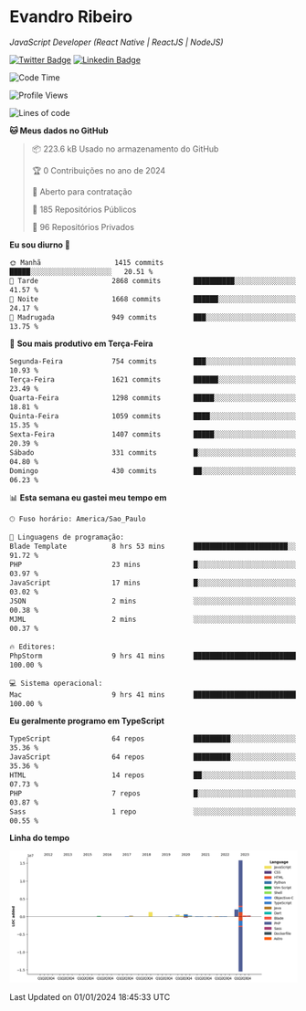# Evandro **Ribeiro**

*JavaScript Developer (React Native | ReactJS | NodeJS)*

[![Twitter Badge](https://img.shields.io/badge/-@ribeiroevandro-201B2D?style=flat-square&labelColor=201B2D&logo=twitter&logoColor=white&link=https://twitter.com/ribeiroevandro)](https://twitter.com/ribeiroevandro) 
[![Linkedin Badge](https://img.shields.io/badge/-Evandro%20Ribeiro-201B2D?style=flat-square&logo=Linkedin&logoColor=white&link=https://www.linkedin.com/in/ribeiroevandro)](https://www.linkedin.com/in/ribeiroevandro) 


<!--START_SECTION:waka-->
![Code Time](http://img.shields.io/badge/Code%20Time-3%2C622%20hrs%2045%20mins-blue)

![Profile Views](http://img.shields.io/badge/Visualizac%C3%B5es%20do%20perfil-0-blue)

![Lines of code](https://img.shields.io/badge/Desde%20o%20Hello%20World%20eu%20escrevi-21.6%20million%20linhas%20de%20c%C3%B3digo-blue)

**🐱 Meus dados no GitHub** 

> 📦 223.6 kB Usado no armazenamento do GitHub 
 > 
> 🏆 0 Contribuições no ano de 2024
 > 
> 💼 Aberto para contratação
 > 
> 📜 185 Repositórios Públicos 
 > 
> 🔑 96 Repositórios Privados 
 > 
**Eu sou diurno 🐤** 

```text
🌞 Manhã                  1415 commits        █████░░░░░░░░░░░░░░░░░░░░   20.51 % 
🌆 Tarde                  2868 commits        ██████████░░░░░░░░░░░░░░░   41.57 % 
🌃 Noite                  1668 commits        ██████░░░░░░░░░░░░░░░░░░░   24.17 % 
🌙 Madrugada              949 commits         ███░░░░░░░░░░░░░░░░░░░░░░   13.75 % 
```
📅 **Sou mais produtivo em Terça-Feira** 

```text
Segunda-Feira            754 commits         ███░░░░░░░░░░░░░░░░░░░░░░   10.93 % 
Terça-Feira              1621 commits        ██████░░░░░░░░░░░░░░░░░░░   23.49 % 
Quarta-Feira             1298 commits        █████░░░░░░░░░░░░░░░░░░░░   18.81 % 
Quinta-Feira             1059 commits        ████░░░░░░░░░░░░░░░░░░░░░   15.35 % 
Sexta-Feira              1407 commits        █████░░░░░░░░░░░░░░░░░░░░   20.39 % 
Sábado                   331 commits         █░░░░░░░░░░░░░░░░░░░░░░░░   04.80 % 
Domingo                  430 commits         ██░░░░░░░░░░░░░░░░░░░░░░░   06.23 % 
```


📊 **Esta semana eu gastei meu tempo em** 

```text
🕑︎ Fuso horário: America/Sao_Paulo

💬 Linguagens de programação: 
Blade Template           8 hrs 53 mins       ███████████████████████░░   91.72 % 
PHP                      23 mins             █░░░░░░░░░░░░░░░░░░░░░░░░   03.97 % 
JavaScript               17 mins             █░░░░░░░░░░░░░░░░░░░░░░░░   03.02 % 
JSON                     2 mins              ░░░░░░░░░░░░░░░░░░░░░░░░░   00.38 % 
MJML                     2 mins              ░░░░░░░░░░░░░░░░░░░░░░░░░   00.37 % 

🔥 Editores: 
PhpStorm                 9 hrs 41 mins       █████████████████████████   100.00 % 

💻 Sistema operacional: 
Mac                      9 hrs 41 mins       █████████████████████████   100.00 % 
```

**Eu geralmente programo em TypeScript** 

```text
TypeScript               64 repos            █████████░░░░░░░░░░░░░░░░   35.36 % 
JavaScript               64 repos            █████████░░░░░░░░░░░░░░░░   35.36 % 
HTML                     14 repos            ██░░░░░░░░░░░░░░░░░░░░░░░   07.73 % 
PHP                      7 repos             █░░░░░░░░░░░░░░░░░░░░░░░░   03.87 % 
Sass                     1 repo              ░░░░░░░░░░░░░░░░░░░░░░░░░   00.55 % 
```



**Linha do tempo**

![Lines of Code chart](https://raw.githubusercontent.com/ribeiroevandro/ribeiroevandro/main/assets/bar_graph.png)


 Last Updated on 01/01/2024 18:45:33 UTC
<!--END_SECTION:waka-->
